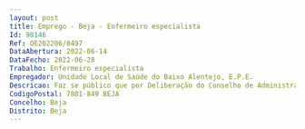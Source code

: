 ```yaml
--- 
layout: post
title: Emprego - Beja - Enfermeiro especialista
Id: 98146
Ref: OE202206/0497
DataAbertura: 2022-06-14
DataFecho: 2022-06-28
Trabalho: Enfermeiro especialista
Empregador: Unidade Local de Saúde do Baixo Alentejo, E.P.E.
Descricao: Faz se público que por Deliberação do Conselho de Administração da Unidade Local de saúde do Baixo Alentejo, EPE, datada de 6 de junho de 2022, se encontra aberto, pelo prazo de 10 (dez) dias úteis, a contar da data de publicação na Bolsa de Emprego Público, que ocorrerá no 1.º dia útil seguinte à publicação em Diário da República, 2ª série, n.º 114 pág. 226, do aviso (extrato) n.º 11964 2022, de 14 de junho, um procedimento concursal comum, para mudança de categoria de enfermeiro especialista, para preenchimento de 1 (um) posto de trabalho, das carreiras de enfermagem e especial de enfermagem, na especialidade de Enfermagem de Saúde Infantil e Pediátrica, podendo ser opositores enfermeiros detentores da especialidade em Enfermagem de Saúde Infantil e Pediátrica, de acordo com o previsto no nº 3 do artigo 11º do Decreto Lei nº 71 2019, de 27 de maio.
CodigoPostal: 7801-849 BEJA
Concelho: Beja
Distrito: Beja
--- 
```


